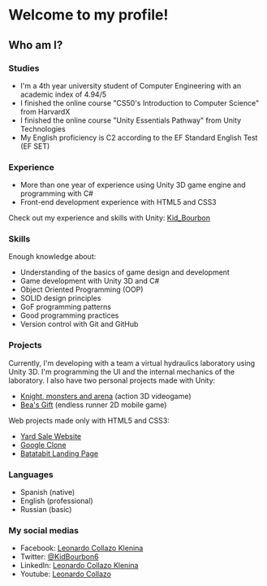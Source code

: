 # Welcome to my profile!

## Who am I?
### Studies
- I'm a 4th year university student of Computer Engineering with an academic index of 4.94/5
- I finished the online course "CS50's Introduction to Computer Science" from HarvardX
- I finished the online course "Unity Essentials Pathway" from Unity Technologies
- My English proficiency is C2 according to the EF Standard English Test (EF SET)

### Experience
- More than one year of experience using Unity 3D game engine and programming with C#
- Front-end development experience with HTML5 and CSS3

Check out my experience and skills with Unity: [Kid_Bourbon](https://learn.unity.com/u/5fcac86aedbc2a0020b1f7a6?tab=profile)

### Skills
Enough knowledge about:
- Understanding of the basics of game design and development
- Game development with Unity 3D and C#
- Object Oriented Programming (OOP)
- SOLID design principles
- GoF programming patterns
- Good programming practices
- Version control with Git and GitHub

### Projects
Currently, I'm developing with a team a virtual hydraulics laboratory using Unity 3D. I'm programming the UI and the internal mechanics of the laboratory. I also have two personal projects made with Unity:
- [Knight, monsters and arena](https://github.com/KidBourbon/knight-monsters-arena) (action 3D videogame)
- [Bea's Gift](https://github.com/KidBourbon/bea-gift) (endless runner 2D mobile game)

Web projects made only with HTML5 and CSS3:
- [Yard Sale Website](https://github.com/KidBourbon/yard-sale-website)
- [Google Clone](https://github.com/KidBourbon/google-clone)
- [Batatabit Landing Page](https://github.com/KidBourbon/batatabit-landing-page)

### Languages
- Spanish (native)
- English (professional)
- Russian (basic)

### My social medias
- Facebook: [Leonardo Collazo Klenina](https://www.facebook.com/leonardo.collazo.klenina)
- Twitter: [@KidBourbon6](https://twitter.com/KidBourbon6)
- LinkedIn: [Leonardo Collazo Klenina](https://www.linkedin.com/in/leonardo-collazo-klenina)
- Youtube: [Leonardo Collazo](https://www.youtube.com/channel/UCUVv_L27fI0xbvdScYOGm2A)
